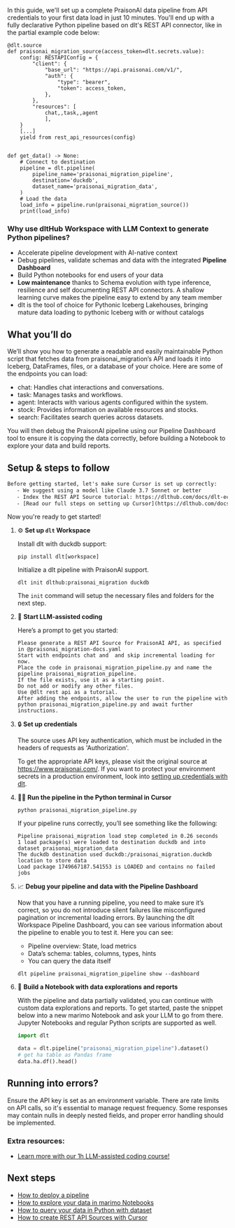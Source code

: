 In this guide, we'll set up a complete PraisonAI data pipeline from API credentials to your first data load in just 10 minutes. You'll end up with a fully declarative Python pipeline based on dlt's REST API connector, like in the partial example code below:

```python-outcome
@dlt.source
def praisonai_migration_source(access_token=dlt.secrets.value):
    config: RESTAPIConfig = {
        "client": {
            "base_url": "https://api.praisonai.com/v1/",
            "auth": {
                "type": "bearer",
                "token": access_token,
            },
        },
        "resources": [
            chat,,task,,agent
            ],
    }
    [...]
    yield from rest_api_resources(config)


def get_data() -> None:
    # Connect to destination
    pipeline = dlt.pipeline(
        pipeline_name='praisonai_migration_pipeline',
        destination='duckdb',
        dataset_name='praisonai_migration_data', 
    )
    # Load the data
    load_info = pipeline.run(praisonai_migration_source())
    print(load_info) 
```

### Why use dltHub Workspace with LLM Context to generate Python pipelines?

- Accelerate pipeline development with AI-native context
- Debug pipelines, validate schemas and data with the integrated **Pipeline Dashboard**
- Build Python notebooks for end users of your data
- **Low maintenance** thanks to Schema evolution with type inference, resilience and self documenting REST API connectors. A shallow learning curve makes the pipeline easy to extend by any team member
- dlt is the tool of choice for Pythonic Iceberg Lakehouses, bringing mature data loading to pythonic Iceberg with or without catalogs

## What you’ll do

We’ll show you how to generate a readable and easily maintainable Python script that fetches data from praisonai_migration’s API and loads it into Iceberg, DataFrames, files, or a database of your choice. Here are some of the endpoints you can load:

- chat: Handles chat interactions and conversations.
- task: Manages tasks and workflows.
- agent: Interacts with various agents configured within the system.
- stock: Provides information on available resources and stocks.
- search: Facilitates search queries across datasets.


You will then debug the PraisonAI pipeline using our Pipeline Dashboard tool to ensure it is copying the data correctly, before building a Notebook to explore your data and build reports.

## Setup & steps to follow

```default
Before getting started, let's make sure Cursor is set up correctly:
   - We suggest using a model like Claude 3.7 Sonnet or better
   - Index the REST API Source tutorial: https://dlthub.com/docs/dlt-ecosystem/verified-sources/rest_api/ and add it to context as **@dlt rest api**
   - [Read our full steps on setting up Cursor](https://dlthub.com/docs/dlt-ecosystem/llm-tooling/cursor-restapi#23-configuring-cursor-with-documentation)
```

Now you're ready to get started!

1. ⚙️ **Set up `dlt` Workspace**
    
    Install dlt with duckdb support:
    ```shell
    pip install dlt[workspace]
    ```

    Initialize a dlt pipeline with PraisonAI support.
    ```shell
    dlt init dlthub:praisonai_migration duckdb
    ```

    The `init` command will setup the necessary files and folders for the next step.
    
2. 🤠 **Start LLM-assisted coding**
    
    Here’s a prompt to get you started:
    
    ```prompt
    Please generate a REST API Source for PraisonAI API, as specified in @praisonai_migration-docs.yaml 
    Start with endpoints chat and  and skip incremental loading for now. 
    Place the code in praisonai_migration_pipeline.py and name the pipeline praisonai_migration_pipeline. 
    If the file exists, use it as a starting point. 
    Do not add or modify any other files. 
    Use @dlt rest api as a tutorial. 
    After adding the endpoints, allow the user to run the pipeline with python praisonai_migration_pipeline.py and await further instructions.
    ```

    
3. 🔒 **Set up credentials** 
    
    The source uses API key authentication, which must be included in the headers of requests as 'Authorization'.
    
    To get the appropriate API keys, please visit the original source at https://www.praisonai.com/.
    If you want to protect your environment secrets in a production environment, look into [setting up credentials with dlt](https://dlthub.com/docs/walkthroughs/add_credentials).
    
4. 🏃‍♀️ **Run the pipeline in the Python terminal in Cursor**
    
    ```shell
    python praisonai_migration_pipeline.py
    ```
    
    If your pipeline runs correctly, you’ll see something like the following:
    
    ```shell
    Pipeline praisonai_migration load step completed in 0.26 seconds
    1 load package(s) were loaded to destination duckdb and into dataset praisonai_migration_data
    The duckdb destination used duckdb:/praisonai_migration.duckdb location to store data
    Load package 1749667187.541553 is LOADED and contains no failed jobs
    ```
    
5. 📈 **Debug your pipeline and data with the Pipeline Dashboard**

    Now that you have a running pipeline, you need to make sure it’s correct, so you do not introduce silent failures like misconfigured pagination or incremental loading errors. By launching the dlt Workspace Pipeline Dashboard, you can see various information about the pipeline to enable you to test it. Here you can see:
    - Pipeline overview: State, load metrics
    - Data’s schema: tables, columns, types, hints
    - You can query the data itself
    
    ```shell
    dlt pipeline praisonai_migration_pipeline show --dashboard
    ```
    
6. 🐍 **Build a Notebook with data explorations and reports**

    With the pipeline and data partially validated, you can continue with custom data explorations and reports. To get started, paste the snippet below into a new marimo Notebook and ask your LLM to go from there. Jupyter Notebooks and regular Python scripts are supported as well.

    
    ```python
    import dlt

   data = dlt.pipeline("praisonai_migration_pipeline").dataset()
   # get ha table as Pandas frame
   data.ha.df().head()
    ```

## Running into errors?

Ensure the API key is set as an environment variable. There are rate limits on API calls, so it's essential to manage request frequency. Some responses may contain nulls in deeply nested fields, and proper error handling should be implemented.

### Extra resources:

- [Learn more with our 1h LLM-assisted coding course!](https://www.youtube.com/watch?v=GGid70rnJuM)

## Next steps

- [How to deploy a pipeline](https://dlthub.com/docs/walkthroughs/deploy-a-pipeline)
- [How to explore your data in marimo Notebooks](https://dlthub.com/docs/general-usage/dataset-access/marimo)
- [How to query your data in Python with dataset](https://dlthub.com/docs/general-usage/dataset-access/dataset)
- [How to create REST API Sources with Cursor](https://dlthub.com/docs/dlt-ecosystem/llm-tooling/cursor-restapi)